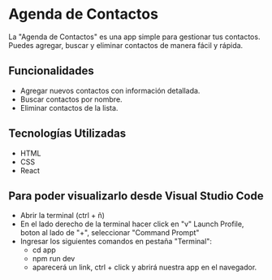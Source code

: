 # Agenda de Contactos

La "Agenda de Contactos" es una app simple para gestionar tus contactos. Puedes agregar, buscar y eliminar contactos de manera fácil y rápida.

## Funcionalidades

- Agregar nuevos contactos con información detallada.
- Buscar contactos por nombre.
- Eliminar contactos de la lista.


## Tecnologías Utilizadas

- HTML
- CSS
- React

## Para poder visualizarlo desde Visual Studio Code

- Abrir la terminal (ctrl + ñ)
- En el lado derecho de la terminal hacer click en "v" Launch Profile, boton al lado de "+", seleccionar "Command Prompt"
- Ingresar los siguientes comandos en pestaña "Terminal":
  - cd app
  - npm run dev
  - aparecerá un link, ctrl + click y abrirá nuestra app en el navegador.
